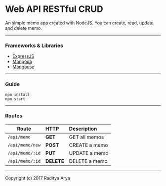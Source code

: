 # Web API RESTful CRUD
An simple memo app created with NodeJS. You can create, read, update and delete memo.

---
### Frameworks & Libraries
* [ExpressJS](https://expressjs.com/)
* [Mongodb](https://www.mongodb.com/)
* [Mongoose](http://mongoosejs.com/)

---
### Guide
```
npm install
npm start

```
---
### Routes

| Route	           | HTTP      | Description     |
| ---------------- |:----------| :---------------|
| `/api/memo` 	   | **GET**   | GET all memos   |
| `/api/memo/new`  | **POST**  | CREATE a memo   |
| `/api/memo/:id`  | **PUT**   | UPDATE a memo   |
| `/api/memo/:id`  | **DELETE**| DELETE a memo   |

---
Copyright (c) 2017 Raditya Arya
